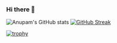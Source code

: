 ### Hi there 👋

![Anupam's GitHub stats](https://github-readme-stats.vercel.app/api?username=anupam2020&count_private=true&show_icons=true) [![GitHub Streak](https://github-readme-streak-stats.herokuapp.com/?user=anupam2020)](https://git.io/streak-stats)

[![trophy](https://github-profile-trophy.vercel.app/?username=anupam2020&title=Commits,Repositories)](https://github.com/ryo-ma/github-profile-trophy)
